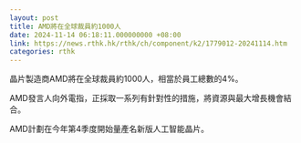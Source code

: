 ```yaml
---
layout: post
title: AMD將在全球裁員約1000人
date: 2024-11-14 06:18:11.000000000 +08:00
link: https://news.rthk.hk/rthk/ch/component/k2/1779012-20241114.htm
categories: rthk
---
```


晶片製造商AMD將在全球裁員約1000人，相當於員工總數的4%。

AMD發言人向外電指，正採取一系列有針對性的措施，將資源與最大增長機會結合。

AMD計劃在今年第4季度開始量產名新版人工智能晶片。
